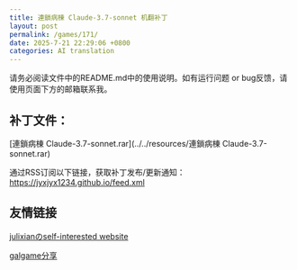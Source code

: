 ```yaml
---
title: 連鎖病棟 Claude-3.7-sonnet 机翻补丁
layout: post
permalink: /games/171/
date: 2025-7-21 22:29:06 +0800
categories: AI translation
---
```



请务必阅读文件中的README.md中的使用说明。如有运行问题 or bug反馈，请使用页面下方的邮箱联系我。



## 补丁文件：

[連鎖病棟 Claude-3.7-sonnet.rar](../../resources/連鎖病棟 Claude-3.7-sonnet.rar)

 

通过RSS订阅以下链接，获取补丁发布/更新通知：https://jyxjyx1234.github.io/feed.xml

## 友情链接

[julixianのself-interested website](https://julixian-siw.worldsystem.top/) 

[galgame分享](https://t.me/galgpt)
